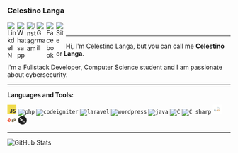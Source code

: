 ### Celestino Langa  

<a target="_blank" href="https://www.linkedin.com/in/celestinolg/">
  <img align="left" alt="LinkdeIN" width="22px" src="https://cdn.jsdelivr.net/npm/simple-icons@v3/icons/linkedin.svg" />
</a>
<a target="_blank" href="https://api.whatsapp.com/send?phone=244995342336">
  <img align="left" alt="Whatsapp" width="22px" src="https://cdn.jsdelivr.net/npm/simple-icons@v3/icons/whatsapp.svg" />
</a>
<a target="_blank" href="https://www.instagram.com/celestinolg/">
  <img align="left" alt="Instagram" width="22px" src="https://cdn.jsdelivr.net/npm/simple-icons@v3/icons/instagram.svg" />
</a>
<a target="_blank" href="mailto:celestinolanga11@gmail.com">
  <img align="left" alt="Gmail" width="22px" src="https://cdn.jsdelivr.net/npm/simple-icons@v3/icons/gmail.svg" />
</a>
<a target="_blank" href="https://fb.com/celestinolg">
  <img align="left" alt="Facebook" width="22px" src="https://cdn.jsdelivr.net/npm/simple-icons@v3/icons/facebook.svg" />
</a>
<a target="_blank" href="http://celestinolg.com">
  <img align="left" alt="Site" width="22px" src="https://cdn.iconscout.com/icon/premium/png-64-thumb/web-globe-earth-site-38506.png" />
</a>
</br>

---- 

Hi, I'm Celestino Langa, but you can call me **Celestino** or **Langa**.

I'm a Fullstack Developer, Computer Science student and I am passionate about cybersecurity.

----

**Languages and Tools:**  

<code><img height="20" src="https://raw.githubusercontent.com/github/explore/80688e429a7d4ef2fca1e82350fe8e3517d3494d/topics/javascript/javascript.png"></code>
<code><img height="20" src="https://i.dlpng.com/static/png/6847681_preview.png" alt="php"></code>
<code><img height="20" src="https://cdn.iconscout.com/icon/free/png-64/codeigniter-4-1175201.png" alt="codeigniter"></code>
<code><img height="20" src="https://cdn.iconscout.com/icon/free/png-64/laravel-226015.png" alt="laravel"></code>
<code><img height="20" src="https://cdn.iconscout.com/icon/free/png-64/wordpress-45-675858.png" alt="wordpress"></code>
<code><img height="20" src="https://cdn.iconscout.com/icon/free/png-64/java-60-1174953.png" alt="java"></code>
<code><img height="20" src="https://cdn.iconscout.com/icon/free/png-64/c-58-1175247.png" alt="C"></code>
<code><img height="20" src="https://cdn.iconscout.com/icon/free/png-64/c-sharp-2-569585.png" alt="C sharp"></code>
<code><img height="20" src="https://raw.githubusercontent.com/github/explore/80688e429a7d4ef2fca1e82350fe8e3517d3494d/topics/mysql/mysql.png" alt="mysql"></code>
<code><img height="20" src="https://raw.githubusercontent.com/github/explore/80688e429a7d4ef2fca1e82350fe8e3517d3494d/topics/git/git.png" alt="git"></code>
<code><img height="20" src="https://raw.githubusercontent.com/github/explore/80688e429a7d4ef2fca1e82350fe8e3517d3494d/topics/terminal/terminal.png" alt="terminal"></code>


----
   
![ GitHub Stats](https://github-readme-stats.vercel.app/api?username=celestinolg&show_icons=true)
